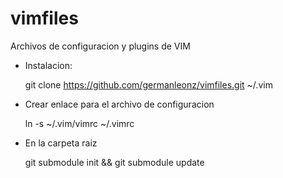 vimfiles
========

Archivos de configuracion y plugins de VIM

- Instalacion:  

    git clone https://github.com/germanleonz/vimfiles.git ~/.vim

- Crear enlace para el archivo de configuracion 

    ln -s ~/.vim/vimrc ~/.vimrc

- En la carpeta raiz    

    git submodule init && git submodule update


